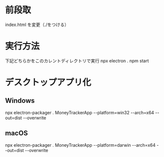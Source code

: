 # 前段取

index.html を変更（./をつける）

<script src="./_framework/blazor.webassembly.js"></script>
<base href="./" />

# 実行方法

下記どちらかをこのカレントディレクトリで実行
npx electron .
npm start

# デスクトップアプリ化

## Windows

npx electron-packager . MoneyTrackerApp --platform=win32 --arch=x64 --out=dist --overwrite

## macOS

npx electron-packager . MoneyTrackerApp --platform=darwin --arch=x64 --out=dist --overwrite

